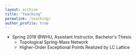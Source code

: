 ```yaml
---
layout: archive
title: "Teaching"
permalink: /teaching/
author_profile: true
---
```


* Spring 2019 @WHU, Assistant Instructor, Bachelor's Thesis
  * Topological Spring-Mass Network
  * Higher-Order Exceptional Points Realized by LC Lattice
